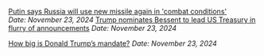 [Putin says Russia will use new missile again in 'combat conditions'](https://www.bbc.com/news/articles/cx28dzvxjyjo)  
*Date: November 23, 2024*
[Trump nominates Bessent to lead US Treasury in flurry of announcements](https://www.bbc.com/news/articles/cj3mv6l1ypyo)
*Date: November 23, 2024*

[How big is Donald Trump’s mandate?](https://www.bbc.com/news/articles/cn5w9w160xdo)
*Date: November 23, 2024*
